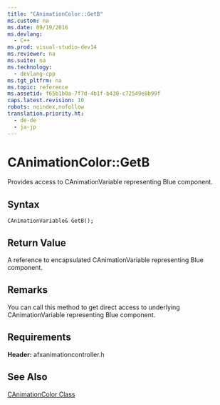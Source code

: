 ```yaml
---
title: "CAnimationColor::GetB"
ms.custom: na
ms.date: 09/19/2016
ms.devlang: 
  - C++
ms.prod: visual-studio-dev14
ms.reviewer: na
ms.suite: na
ms.technology: 
  - devlang-cpp
ms.tgt_pltfrm: na
ms.topic: reference
ms.assetid: f65b1b0a-7f7d-4b1f-b430-c72549e8b99f
caps.latest.revision: 10
robots: noindex,nofollow
translation.priority.ht: 
  - de-de
  - ja-jp
---
```

# CAnimationColor::GetB
Provides access to CAnimationVariable representing Blue component.  
  
## Syntax  
  
```  
CAnimationVariable& GetB();  
```  
  
## Return Value  
 A reference to encapsulated CAnimationVariable representing Blue component.  
  
## Remarks  
 You can call this method to get direct access to underlying CAnimationVariable representing Blue component.  
  
## Requirements  
 **Header:** afxanimationcontroller.h  
  
## See Also  
 [CAnimationColor Class](../vs140/CAnimationColor-Class.md)